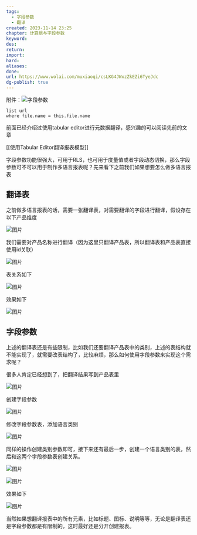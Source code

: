 ```yaml
---
tags:
  - 字段参数
  - 翻译
created: 2023-11-14 23:25
chapter: 计算组与字段参数
keyword: 
des: 
return: 
import: 
hard: 
aliases: 
done: 
url: https://www.wolai.com/muxiaoqi/csLKG4JWxzZkEZi6TyeJdc
dg-publish: true
---
```




附件：![字段参数](字段参数报表翻译.pbix)
```dataview
list url
where file.name = this.file.name
```

前面已经介绍过使用tabular editor进行元数据翻译，感兴趣的可以阅读先前的文章

[[使用Tabular Editor翻译报表模型]]

字段参数功能很强大，可用于RLS，也可用于度量值或者字段动态切换，那么字段参数可不可以用于制作多语言报表呢？先来看下之前我们如果想要怎么做多语言报表

## 翻译表

之前做多语言报表的话，需要一张翻译表，对需要翻译的字段进行翻译，假设存在以下产品维度

![图片](https://mmbiz.qpic.cn/mmbiz_png/TyDRib9iao84Ox1FicxicmXHwtLVCA4ibQgBzB4B4HrlUEqOGaFFHroaASKccLic1CLGjg7icZISebLW91gL05doolMCg/640?wx_fmt=png&wxfrom=5&wx_lazy=1&wx_co=1)

我们需要对产品名称进行翻译（因为这里只翻译产品表，所以翻译表和产品表直接使用id关联）

![图片](https://mmbiz.qpic.cn/mmbiz_png/TyDRib9iao84Ox1FicxicmXHwtLVCA4ibQgBzDOrwdBTWX1LrlYsAXzXgKDeiaEFKjHiatlPUNZcDfAmqOfVrI6iaX1mPw/640?wx_fmt=png&wxfrom=5&wx_lazy=1&wx_co=1)

表关系如下

![图片](https://mmbiz.qpic.cn/mmbiz_png/TyDRib9iao84Ox1FicxicmXHwtLVCA4ibQgBzwXniaosSrNw8BanQZcyIos1smOEm7gN8zCocXE3oourwYqWNlCoV0qA/640?wx_fmt=png&wxfrom=5&wx_lazy=1&wx_co=1)

效果如下

![图片](https://mmbiz.qpic.cn/mmbiz_gif/TyDRib9iao84Ox1FicxicmXHwtLVCA4ibQgBzxuODXNejGT7icjF8XBljK2ibN5UDdmVkysnt1OGT7gSZ9zMosvdrHFOQ/640?wx_fmt=gif&wxfrom=5&wx_lazy=1)

## 字段参数

上述的翻译表还是有些限制，比如我们还要翻译产品表中的类别，上述的表结构就不能实现了，就需要改表结构了，比较麻烦，那么如何使用字段参数来实现这个需求呢？

很多人肯定已经想到了，把翻译结果写到产品表里

![图片](https://mmbiz.qpic.cn/mmbiz_png/TyDRib9iao84Ox1FicxicmXHwtLVCA4ibQgBzgrkicGHWiaPRY68Zuf8mbBs3TWFVpFs2jSDt8rBOpao0rpvRNrIYSjEQ/640?wx_fmt=png&wxfrom=5&wx_lazy=1&wx_co=1)

创建字段参数

![图片](https://mmbiz.qpic.cn/mmbiz_png/TyDRib9iao84Ox1FicxicmXHwtLVCA4ibQgBzhqAau4FrDM6rBKJniaNMvmsJzFRX8WQO9cpNGeiaUEIr3WwRJn5pZTew/640?wx_fmt=png&wxfrom=5&wx_lazy=1&wx_co=1)

修改字段参数表，添加语言类别

![图片](https://mmbiz.qpic.cn/mmbiz_png/TyDRib9iao84Ox1FicxicmXHwtLVCA4ibQgBz2qf2ZicqYrwM3kQB6ZjdGWZ5LvH8FKYOt1UnCicnAibRLvWHgPB09wTicQ/640?wx_fmt=png&wxfrom=5&wx_lazy=1&wx_co=1)

同样的操作创建类别参数即可，接下来还有最后一步，创建一个语言类别的表，然后和这两个字段参数表创建关系。

![图片](https://mmbiz.qpic.cn/mmbiz_png/TyDRib9iao84Ox1FicxicmXHwtLVCA4ibQgBzXBibibhAD2fPlAuoq0caGpJiamtWjF7l3p449rS6eFbRj2bLlmUH1mjAQ/640?wx_fmt=png&wxfrom=5&wx_lazy=1&wx_co=1)

![图片](https://mmbiz.qpic.cn/mmbiz_png/TyDRib9iao84Ox1FicxicmXHwtLVCA4ibQgBzPopzdManbmlf8B6m2EicOCOa7Bm6ljTB1Afwwl2fPDZc4EvdhA6VktA/640?wx_fmt=png&wxfrom=5&wx_lazy=1&wx_co=1)

效果如下

![图片](https://mmbiz.qpic.cn/mmbiz_gif/TyDRib9iao84Ox1FicxicmXHwtLVCA4ibQgBzewrsJOYQZGTQwWfm4p2X6QC6lzuJWa9aqucuev7AEd5pqQvwyB7VUQ/640?wx_fmt=gif&wxfrom=5&wx_lazy=1)

当然如果想翻译报表中的所有元素，比如标题、图标、说明等等，无论是翻译表还是字段参数都是有限制的，这时最好还是分开创建报表。